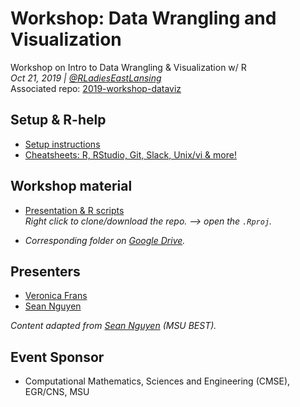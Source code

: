 # Workshop: Data Wrangling and Visualization
Workshop on Intro to Data Wrangling &amp; Visualization w/ R <br>
*Oct 21, 2019 | [@RLadiesEastLansing](https://github.com/rladies-eastlansing/)* <br>
Associated repo: [2019-workshop-dataviz](https://github.com/rladies-eastlansing/2019-workshop-dataviz)

## Setup & R-help
- [Setup instructions](https://github.com/rladies-eastlansing/meetup-presentations/blob/master/presentations/R_Rstudio_setup_instructions.md)
- [Cheatsheets: R, RStudio, Git, Slack, Unix/vi & more!](https://github.com/rladies-eastlansing/cheatsheets)

## Workshop material
- [Presentation & R scripts](https://github.com/rladies-eastlansing/2019-workshop-dataviz) <br>
_Right click to clone/download the repo. —> open the `.Rproj`._

- _Corresponding folder on [Google Drive](https://drive.google.com/open?id=1xiryo4Nxny-4bBH6Hfh9RP3z1c8BuqMQ)._

## Presenters
- [Veronica Frans](http://twitter.com/VFFrans)
- [Sean Nguyen](https://github.com/nguyens7)

*Content adapted from [Sean Nguyen](https://github.com/nguyens7/RWorkshop) (MSU BEST).*

## Event Sponsor
- Computational Mathematics, Sciences and Engineering (CMSE), EGR/CNS, MSU

